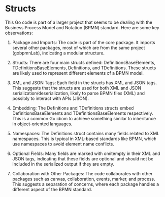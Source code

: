 # Structs

This Go code is part of a larger project that seems to be dealing with the Business Process Model and Notation (BPMN) standard. Here are some key observations:

1. Package and Imports: The code is part of the core package. It imports several other packages, most of which are from the same project (gobpmnLab), indicating a modular structure.

2. Structs: There are four main structs defined: DefinitionsBaseElements, TDefinitionsBaseElements, Definitions, and TDefinitions. These structs are likely used to represent different elements of a BPMN model.

3. XML and JSON Tags: Each field in the structs has XML and JSON tags. This suggests that the structs are used for both XML and JSON serialization/deserialization, likely to parse BPMN files (XML) and possibly to interact with APIs (JSON).

4. Embedding: The Definitions and TDefinitions structs embed DefinitionsBaseElements and TDefinitionsBaseElements respectively. This is a common Go idiom to achieve something similar to inheritance in object-oriented languages.

5. Namespaces: The Definitions struct contains many fields related to XML namespaces. This is typical in XML-based standards like BPMN, which use namespaces to avoid element name conflicts.

6. Optional Fields: Many fields are marked with omitempty in their XML and JSON tags, indicating that these fields are optional and should not be included in the serialized output if they are empty.

7. Collaboration with Other Packages: The code collaborates with other packages such as canvas, collaboration, events, marker, and process. This suggests a separation of concerns, where each package handles a different aspect of the BPMN standard.